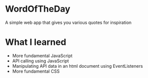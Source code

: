 # WordOfTheDay
A simple web app that gives you various quotes for inspiration

# What I learned

- More fundamental JavaScript
- API calling using JavaScript
- Manipulating API data in an html document using EventListeners
- More fundamental CSS 
